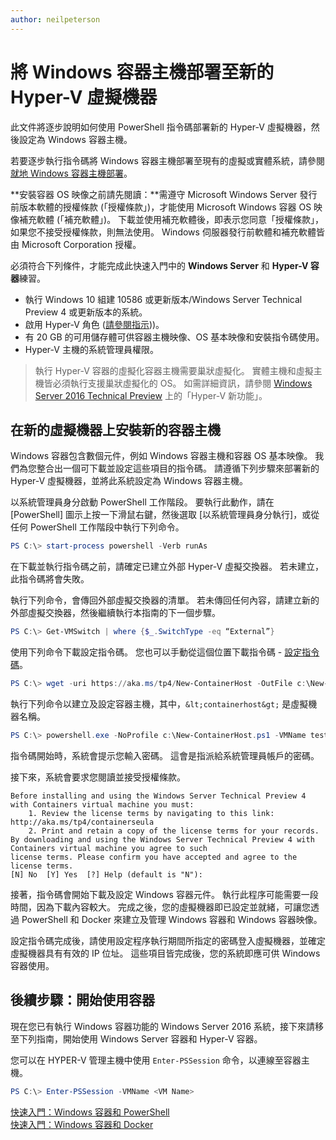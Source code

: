 ```yaml
---
author: neilpeterson
---
```


# 將 Windows 容器主機部署至新的 Hyper-V 虛擬機器

此文件將逐步說明如何使用 PowerShell 指令碼部署新的 Hyper-V 虛擬機器，然後設定為 Windows 容器主機。

若要逐步執行指令碼將 Windows 容器主機部署至現有的虛擬或實體系統，請參閱[就地 Windows 容器主機部署](./inplace_setup.md)。

**安裝容器 OS 映像之前請先閱讀：**需遵守 Microsoft Windows Server 發行前版本軟體的授權條款 (「授權條款」)，才能使用 Microsoft Windows 容器 OS 映像補充軟體 (「補充軟體」)。 下載並使用補充軟體後，即表示您同意「授權條款」，如果您不接受授權條款，則無法使用。 Windows 伺服器發行前軟體和補充軟體皆由 Microsoft Corporation 授權。

必須符合下列條件，才能完成此快速入門中的 **Windows Server** 和 **Hyper-V 容器**練習。

* 執行 Windows 10 組建 10586 或更新版本/Windows Server Technical Preview 4 或更新版本的系統。
* 啟用 Hyper-V 角色 ([請參閱指示](https://msdn.microsoft.com/virtualization/hyperv_on_windows/quick_start/walkthrough_install#UsingPowerShell)))。
* 有 20 GB 的可用儲存體可供容器主機映像、OS 基本映像和安裝指令碼使用。
* Hyper-V 主機的系統管理員權限。

> 執行 Hyper-V 容器的虛擬化容器主機需要巢狀虛擬化。 實體主機和虛擬主機皆必須執行支援巢狀虛擬化的 OS。 如需詳細資訊，請參閱 [Windows Server 2016 Technical Preview](https://technet.microsoft.com/library/dn765471.aspx#BKMK_nested) 上的「Hyper-V 新功能」。

## 在新的虛擬機器上安裝新的容器主機

Windows 容器包含數個元件，例如 Windows 容器主機和容器 OS 基本映像。 我們為您整合出一個可下載並設定這些項目的指令碼。 請遵循下列步驟來部署新的 Hyper-V 虛擬機器，並將此系統設定為 Windows 容器主機。

以系統管理員身分啟動 PowerShell 工作階段。 要執行此動作，請在 [PowerShell] 圖示上按一下滑鼠右鍵，然後選取 [以系統管理員身分執行]，或從任何 PowerShell 工作階段中執行下列命令。

``` powershell
PS C:\> start-process powershell -Verb runAs
```

在下載並執行指令碼之前，請確定已建立外部 Hyper-V 虛擬交換器。 若未建立，此指令碼將會失敗。

執行下列命令，會傳回外部虛擬交換器的清單。 若未傳回任何內容，請建立新的外部虛擬交換器，然後繼續執行本指南的下一個步驟。

```powershell
PS C:\> Get-VMSwitch | where {$_.SwitchType -eq “External”}
```

使用下列命令下載設定指令碼。 您也可以手動從這個位置下載指令碼 - [設定指令碼](https://aka.ms/tp4/New-ContainerHost)。

``` PowerShell
PS C:\> wget -uri https://aka.ms/tp4/New-ContainerHost -OutFile c:\New-ContainerHost.ps1
```

執行下列命令以建立及設定容器主機，其中，`&lt;containerhost&gt;` 是虛擬機器名稱。

``` powershell
PS C:\> powershell.exe -NoProfile c:\New-ContainerHost.ps1 -VMName testcont -WindowsImage ServerDatacenterCore -Hyperv
```

指令碼開始時，系統會提示您輸入密碼。 這會是指派給系統管理員帳戶的密碼。

接下來，系統會要求您閱讀並接受授權條款。

```
Before installing and using the Windows Server Technical Preview 4 with Containers virtual machine you must:
    1. Review the license terms by navigating to this link: http://aka.ms/tp4/containerseula
    2. Print and retain a copy of the license terms for your records.
By downloading and using the Windows Server Technical Preview 4 with Containers virtual machine you agree to such
license terms. Please confirm you have accepted and agree to the license terms.
[N] No  [Y] Yes  [?] Help (default is "N"):
```

接著，指令碼會開始下載及設定 Windows 容器元件。 執行此程序可能需要一段時間，因為下載內容較大。 完成之後，您的虛擬機器即已設定並就緒，可讓您透過 PowerShell 和 Docker 來建立及管理 Windows 容器和 Windows 容器映像。

設定指令碼完成後，請使用設定程序執行期間所指定的密碼登入虛擬機器，並確定虛擬機器具有有效的 IP 位址。 這些項目皆完成後，您的系統即應可供 Windows 容器使用。

## 後續步驟：開始使用容器

現在您已有執行 Windows 容器功能的 Windows Server 2016 系統，接下來請移至下列指南，開始使用 Windows Server 容器和 Hyper-V 容器。

您可以在 HYPER-V 管理主機中使用 `Enter-PSSession` 命令，以連線至容器主機。

```powershell
PS C:\> Enter-PSSession -VMName <VM Name>
```

[快速入門：Windows 容器和 PowerShell](./manage_powershell.md)  
[快速入門：Windows 容器和 Docker](./manage_docker.md)






<!--HONumber=Mar16_HO3-->


